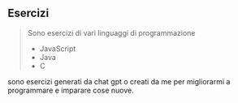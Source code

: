 ## Esercizi

> Sono esercizi di vari linguaggi di programmazione
> - JavaScript
> - Java
> - C

sono esercizi generati da chat gpt o creati da me per migliorarmi a programmare e imparare cose nuove.